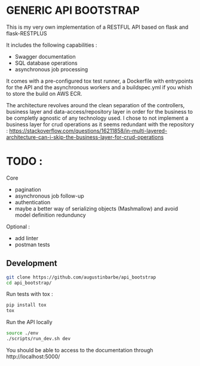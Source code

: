 # GENERIC API BOOTSTRAP

This is my very own implementation of a RESTFUL API based on flask and flask-RESTPLUS

It includes the following capabilities :
- Swagger documentation
- SQL database operations
- asynchronous job processing

It comes with a pre-configured tox test runner, a Dockerfile with entrypoints for the API and the 
asynchronous workers and a buildspec.yml if you whish to store the build on AWS ECR.

The architecture revolves around the clean separation of the controllers, business layer 
and data-access/repository layer in order for the business to be completly agnostic of any technology used.
I chose to not implement a business layer for crud operations as it seems redundant with the repository : 
https://stackoverflow.com/questions/16211858/in-multi-layered-architecture-can-i-skip-the-business-layer-for-crud-operations


# TODO :

Core
- pagination
- asynchronous job follow-up
- authentication
- maybe a better way of serializing objects (Mashmallow) and avoid model definition redunduncy

Optional :
- add linter
- postman tests



## Development

```bash
git clone https://github.com/augustinbarbe/api_bootstrap
cd api_bootstrap/
```

Run tests with tox : 

```bash
pip install tox
tox
``` 

Run the API locally

```bash
source ./env
./scripts/run_dev.sh dev
```

You should be able to access to the documentation through http://localhost:5000/

